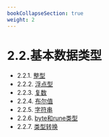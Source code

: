 ```yaml
---
bookCollapseSection: true
weight: 2
---
```

# 2.2.基本数据类型
* 2.2.1. [整型](./2.2.1.整型)
* 2.2.2. [浮点型](./2.2.2.浮点型)
* 2.2.3. [复数](./2.2.3.复数)
* 2.2.4. [布尔值](./2.2.3.布尔值)
* 2.2.5. [字符串](./2.2.3.字符串)
* 2.2.6. [byte和rune类型](./2.2.6.byte和rune类型)
* 2.2.7. [类型转换](./2.2.7.类型转换)
